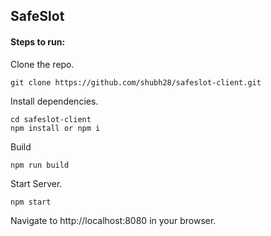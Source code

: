 ## SafeSlot
#### Steps to run:
Clone the repo.
```
git clone https://github.com/shubh28/safeslot-client.git
```
Install dependencies.
```
cd safeslot-client
npm install or npm i
```
Build
```
npm run build
```
Start Server.
```
npm start
```
Navigate to http://localhost:8080 in your browser.
